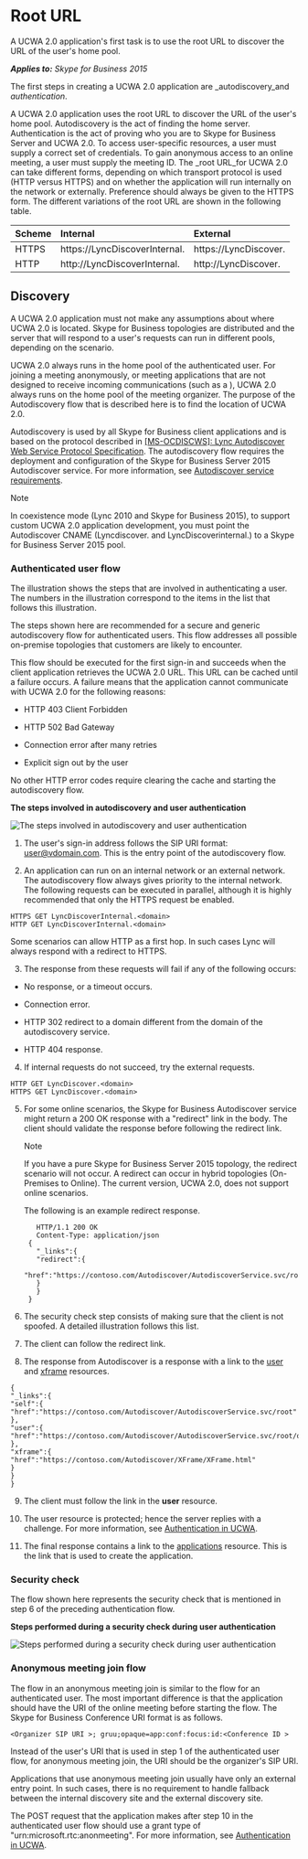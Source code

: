 
# Root URL
A UCWA 2.0 application's first task is to use the root URL to discover the URL of the user's home pool.


 _**Applies to:** Skype for Business 2015_

The first steps in creating a UCWA 2.0 application are _autodiscovery_and _authentication_.

A UCWA 2.0 application uses the root URL to discover the URL of the user's home pool. Autodiscovery is the act of finding the home server.
Authentication is the act of proving who you are to Skype for Business Server and UCWA 2.0. To access user-specific resources, a user must supply a correct set of credentials. To gain anonymous access to an online meeting, a user must supply the meeting ID. 
The _root URL_for UCWA 2.0 can take different forms, depending on which transport protocol is used (HTTP versus HTTPS) and on whether the application will run internally on the network or externally. Preference should always be given to the HTTPS form.
The different variations of the root URL are shown in the following table. 


|**Scheme**|**Internal**|**External**|
|:-----|:-----|:-----|
|HTTPS|https://LyncDiscoverInternal.<domain>|https://LyncDiscover.<domain>|
|HTTP|http://LyncDiscoverInternal.<domain>|http://LyncDiscover.<domain>|

## Discovery

A UCWA 2.0 application must not make any assumptions about where UCWA 2.0 is located. Skype for Business topologies are distributed and the server that will respond to a user's requests can run in different pools, depending on the scenario.

UCWA 2.0 always runs in the home pool of the authenticated user. For joining a meeting anonymously, or meeting applications that are not designed to receive incoming communications (such as a ), UCWA 2.0 always runs on the home pool of the meeting organizer. The purpose of the Autodiscovery flow that is described here is to find the location of UCWA 2.0. 

Autodiscovery is used by all Skype for Business client applications and is based on the protocol described in [ [MS-OCDISCWS]: Lync Autodiscover Web Service Protocol Specification](https://msdn.microsoft.com/en-us/library/hh623245%28v=office.12%29.aspx). The autodiscovery flow requires the deployment and configuration of the Skype for Business Server 2015 Autodiscover service. For more information, see [Autodiscover service requirements](https://technet.microsoft.com/en-us/library/hh690012%28v=ocs.15%29.aspx). 


> [!NOTE] 
> In coexistence mode (Lync 2010 and Skype for Business 2015), to support custom UCWA 2.0 application development, you must point the Autodiscover CNAME (Lyncdiscover.<domain> and LyncDiscoverinternal.<domain>) to a Skype for Business Server 2015 pool.


### Authenticated user flow

The illustration shows the steps that are involved in authenticating a user. The numbers in the illustration correspond to the items in the list that follows this illustration.

The steps shown here are recommended for a secure and generic autodiscovery flow for authenticated users. This flow addresses all possible on-premise topologies that customers are likely to encounter.

This flow should be executed for the first sign-in and succeeds when the client application retrieves the UCWA 2.0 URL. This URL can be cached until a failure occurs. A failure means that the application cannot communicate with UCWA 2.0 for the following reasons:


- HTTP 403 Client Forbidden
 
- HTTP 502 Bad Gateway
 
- Connection error after many retries
 
- Explicit sign out by the user
 
No other HTTP error codes require clearing the cache and starting the autodiscovery flow.


**The steps involved in autodiscovery and user authentication**

![The steps involved in autodiscovery and user authentication](images/UCWA15Con_RootURL.png)

1. The user's sign-in address follows the SIP URI format: user@vdomain.com. This is the entry point of the autodiscovery flow.
 
2. An application can run on an internal network or an external network. The autodiscovery flow always gives priority to the internal network. The following requests can be executed in parallel, although it is highly recommended that only the HTTPS request be enabled.
 
  ```
  HTTPS GET LyncDiscoverInternal.<domain>
  HTTP GET LyncDiscoverInternal.<domain>

  ```

 Some scenarios can allow HTTP as a first hop. In such cases Lync will always respond with a redirect to HTTPS.
 
3. The response from these requests will fail if any of the following occurs:
 
 - No response, or a timeout occurs.
 
 - Connection error.
 
 - HTTP 302 redirect to a domain different from the domain of the autodiscovery service.
 
 - HTTP 404 response.
 
4. If internal requests do not succeed, try the external requests.
 
 ```
 HTTP GET LyncDiscover.<domain> 
HTTPS GET LyncDiscover.<domain>
 ```

5. For some online scenarios, the Skype for Business Autodiscover service might return a 200 OK response with a "redirect" link in the body. The client should validate the response before following the redirect link. 
 
   > [!NOTE] 
   > If you have a pure Skype for Business Server 2015 topology, the redirect scenario will not occur. A redirect can occur in hybrid topologies (On-Premises to Online). The current version, UCWA 2.0, does not support online scenarios.

   The following is an example redirect response.
 
   ```
      HTTP/1.1 200 OK 
      Content-Type: application/json
    {
      "_links":{
      "redirect":{
      "href":"https://contoso.com/Autodiscover/AutodiscoverService.svc/root"
      }
      }
    }
   ```

6. The security check step consists of making sure that the client is not spoofed. A detailed illustration follows this list.
 
7. The client can follow the redirect link.
 
8. The response from Autodiscover is a response with a link to the [user](user_ref.md) and [xframe](xframe_ref.md) resources.
 
  ```
  {
  "_links":{
  "self":{
  "href":"https://contoso.com/Autodiscover/AutodiscoverService.svc/root"
  },
  "user":{
  "href":"https://contoso.com/Autodiscover/AutodiscoverService.svc/root/oauth/user"
  },
  "xframe":{
  "href":"https://contoso.com/Autodiscover/XFrame/XFrame.html"
  }
  }
 }
 ```

9. The client must follow the link in the **user** resource.
 
10. The user resource is protected; hence the server replies with a challenge. For more information, see [Authentication in UCWA](AuthenticationInUCWA.md).
 
11. The final response contains a link to the [applications](applications_ref.md) resource. This is the link that is used to create the application.
 
### Security check

The flow shown here represents the security check that is mentioned in step 6 of the preceding authentication flow.


**Steps performed during a security check during user authentication**

![Steps performed during a security check during user authentication](images/UCWA15Con_SecurityCheck.png)


### Anonymous meeting join flow

The flow in an anonymous meeting join is similar to the flow for an authenticated user. The most important difference is that the application should have the URI of the online meeting before starting the flow. The Skype for Business Conference URI format is as follows.


```
<Organizer SIP URI >; gruu;opaque=app:conf:focus:id:<Conference ID >
```

Instead of the user's URI that is used in step 1 of the authenticated user flow, for anonymous meeting join, the URI should be the organizer's SIP URI.

Applications that use anonymous meeting join usually have only an external entry point. In such cases, there is no requirement to handle fallback between the internal discovery site and the external discovery site. 

The POST request that the application makes after step 10 in the authenticated user flow should use a grant type of "urn:microsoft.rtc:anonmeeting". For more information, see [Authentication in UCWA](AuthenticationInUCWA.md).

